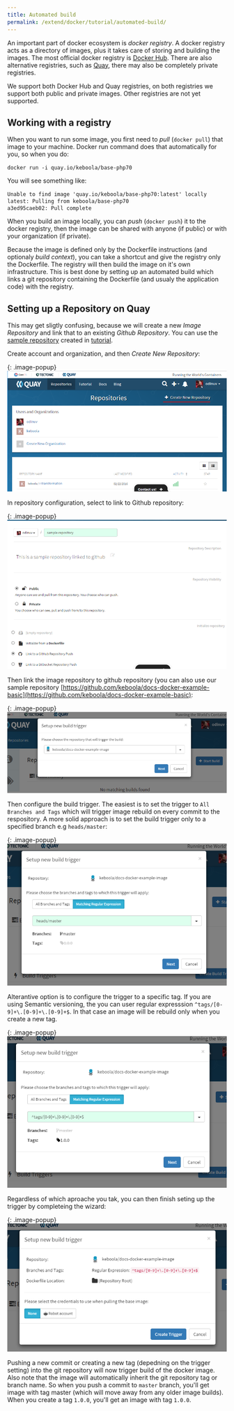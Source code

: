 ```yaml
---
title: Automated build
permalink: /extend/docker/tutorial/automated-build/
---
```


An important part of docker ecosystem is *docker registry*. A docker registry acts as a directory of images, plus
it takes care of storing and building the images. The most official docker registry is 
[Docker Hub](https://hub.docker.com/). There are also alternative registries, such as 
[Quay](https://quay.io/), there may also be completely private registries.

We support both Docker Hub and Quay registries, on both registries we support both
public and private images. Other registries are not yet supported. 

## Working with a registry
When you want to run some image, you first need to *pull* (`docker pull`) that image to your machine. Docker run 
command does that automatically for you, so when you do:

    docker run -i quay.io/keboola/base-php70
    
You will see something like:

    Unable to find image 'quay.io/keboola/base-php70:latest' locally
    latest: Pulling from keboola/base-php70 
    a3ed95caeb02: Pull complete

When you build an image locally, you can *push* (`docker push`) it to the docker registry, then the
image can be shared with anyone (if public) or with your organization (if private). 

Because the image is defined only by the Dockerfile instructions (and optionaly *build context*), you can take 
a shortcut and give the registry only the Dockerfile. The registry will then build the image on it's own
infrastructure. This is best done by setting up an automated build which links a git repository 
containing the Dockerfile (and usualy the application code) with the registry. 


## Setting up a Repository on Quay
This may get sligtly confusing, because we will create a new *Image Repository* and link
that to an existing *Github Repository*. You can use the 
[sample repository](https://github.com/keboola/docs-docker-example-basic) 
created in [tutorial](/extend/docker/tutorial/howto/).

Create account and organization, and then *Create New Repository*:

{: .image-popup}
![Create Repository](/extend/docker/tutorial/quay-intro.png)

In repository configuration, select to link to Github repository: 

{: .image-popup}
![Repository configuration](/extend/docker/tutorial/quay-new-repository.png)

Then link the image repository to github repository
(you can also use our sample repository 
[https://github.com/keboola/docs-docker-example-basic](https://github.com/keboola/docs-docker-example-basic):

{: .image-popup} 
![Link repositories](/extend/docker/tutorial/quay-link-repository.png)

Then configure the build trigger. The easiest is to set the trigger to `All Branches and Tags` which 
will trigger image rebuild on every commit to the respository. A more solid approach is 
to set the build trigger only to a specified branch e.g `heads/master`:

{: .image-popup}  
![Configure build trigger for branch](/extend/docker/tutorial/quay-build-trigger-master.png)

Alterantive option is to configure the trigger to a specific tag. If you are using 
Semantic versioning, the you can user regular expresssion `^tags/[0-9]+\.[0-9]+\.[0-9]+$`.
In that case an image will be rebuild only when you create a new tag.
 
{: .image-popup}
![Configure build trigger for tag](/extend/docker/tutorial/quay-build-trigger-tag.png)

Regardless of which aproache you tak, you can then finish seting up the trigger by completeing the wizard:

{: .image-popup}
![Configure build trigger](/extend/docker/tutorial/quay-build-trigger.png)

Pushing a new commit or creating a new tag (depedning on the trigger setting) into the git repository will now
trigger build of the docker image. Also note that the image will automatically inherit the git repository tag 
or branch name. So when you push a commit to `master` branch, you'll get image with tag master (which will
move away from any older image builds). When you create a tag `1.0.0`, you'll get an image with tag `1.0.0`.

